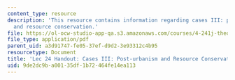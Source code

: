 ```yaml
---
content_type: resource
description: 'This resource contains information regarding cases III: post-urbanism
  and resource conservation.'
file: https://ol-ocw-studio-app-qa.s3.amazonaws.com/courses/4-241j-theory-of-city-form-spring-2013/9de2dc9ba00135df1b72464fe14ea113_MIT4_241JS13_handout24.pdf
file_type: application/pdf
parent_uid: a3d91747-fe05-37ef-d9d2-3e93312c4b95
resourcetype: Document
title: 'Lec 24 Handout: Cases III: Post-urbanism and Resource Conservation'
uid: 9de2dc9b-a001-35df-1b72-464fe14ea113
---
```

